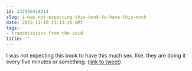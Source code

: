```yaml
---
id: 132956418214
slug: i-was-not-expecting-this-book-to-have-this-much
date: 2015-11-10 21:13:26 GMT
tags:
- transmissions from the void
title: ''
---
```

I was not expecting this book to have this much sex. like. they are doing it every five minutes or something. (<a href="http://twitter.com/mxbees/status/664188084301508608">link to tweet</a>)